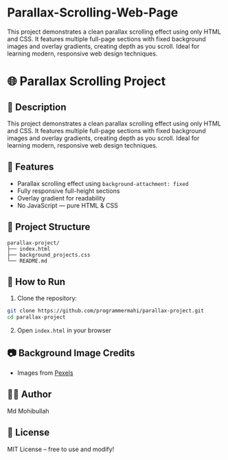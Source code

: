 # Parallax-Scrolling-Web-Page
This project demonstrates a clean parallax scrolling effect using only HTML and CSS. It features multiple full-page sections with fixed background images and overlay gradients, creating depth as you scroll. Ideal for learning modern, responsive web design techniques.
# 🌐 Parallax Scrolling Project

## 📌 Description

This project demonstrates a clean parallax scrolling effect using only HTML and CSS. It features multiple full-page sections with fixed background images and overlay gradients, creating depth as you scroll. Ideal for learning modern, responsive web design techniques.

## 🚀 Features

- Parallax scrolling effect using `background-attachment: fixed`
- Fully responsive full-height sections
- Overlay gradient for readability
- No JavaScript — pure HTML & CSS

## 📁 Project Structure

```
parallax-project/
├── index.html
├── background_projects.css
└── README.md
```

## 🔧 How to Run

1. Clone the repository:
```bash
git clone https://github.com/programmermahi/parallax-project.git
cd parallax-project
```

2. Open `index.html` in your browser

## 📷 Background Image Credits

- Images from [Pexels](https://pexels.com)

## 🧑‍💻 Author

Md Mohibullah

## 📄 License

MIT License – free to use and modify!
